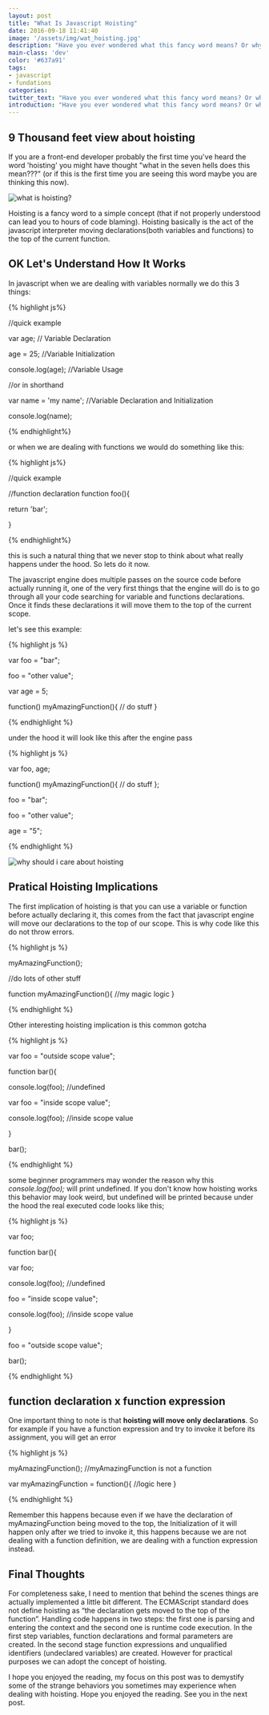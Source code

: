```yaml
---
layout: post
title: "What Is Javascript Hoisting"
date: 2016-09-18 11:41:40
image: '/assets/img/wat_hoisting.jpg'
description: "Have you ever wondered what this fancy word means? Or why sometimes your variables behave in an unexpected way? Today I will explain."
main-class: 'dev'
color: '#637a91'
tags:
- javascript
- fundations
categories:
twitter_text: "Have you ever wondered what this fancy word means? Or why sometimes your variables behave in an unexpected way? Today I will explain."
introduction: "Have you ever wondered what this fancy word means? Or why sometimes your variables behave in an unexpected way? Today I will explain."
---
```


## 9 Thousand feet view about hoisting

If you are a front-end developer probably the first time you've heard the word
'hoisting' you might have thought "what in the seven hells does this mean???"
(or if this is the first time you are seeing this word maybe you are thinking this now).

![what is hoisting?](/assets/img/wat_hoisting.jpg)

Hoisting is a fancy word to a simple concept (that if not properly understood can lead
you to hours of code blaming). Hoisting basically is the act of the javascript interpreter
moving  declarations(both variables and functions) to the top of the current function.

## OK Let's Understand How It Works

In javascript when we are dealing with variables normally we do this 3 things:

{% highlight js%}

//quick example

var age; // Variable Declaration

age = 25; //Variable Initialization

console.log(age); //Variable Usage

//or in shorthand

var name = 'my name'; //Variable Declaration and Initialization

console.log(name);

{% endhighlight%}

or when we are dealing with functions we would do something like this:

{% highlight js%}

//quick example

//function declaration
function foo(){

  return 'bar';

}

{% endhighlight%}

this is such a natural thing that we never stop to think about what really happens
under the hood. So lets do it now.

The javascript engine does multiple passes on the source code before actually running it,
one of the very first things that the engine will do is to go through all your code
searching for variable and functions declarations. Once it finds these declarations it will move them
to the top of the current scope.

let's see this example:

{% highlight js %}

var foo = "bar";

foo = "other value";

var age = 5;

function() myAmazingFunction(){
  // do stuff
}

{% endhighlight %}

under the hood it will look like this after the engine pass

{% highlight js %}

var foo, age;

function() myAmazingFunction(){
  // do stuff
};

foo = "bar";

foo = "other value";

age = "5";


{% endhighlight %}


![why should i care about hoisting](/assets/img/hoisting_why_should_i_care.jpg)

## Pratical Hoisting Implications

The first implication of hoisting is that you can use a variable or function before
actually declaring it, this comes from the fact that javascript engine will move our declarations
to the top of our scope. This is why code like this do not throw errors.

{% highlight js %}

myAmazingFunction();

//do lots of other stuff

function myAmazingFunction(){
  //my magic logic
}

{% endhighlight %}


Other interesting hoisting implication is this common gotcha

{% highlight js %}

var foo = "outside scope value";

function bar(){

  console.log(foo); //undefined

  var foo = "inside scope value";

  console.log(foo); //inside scope value

}

bar();

{% endhighlight %}


some beginner programmers may wonder the reason why this *console.log(foo);* will print undefined.
If you don't know how hoisting works this behavior may look weird, but undefined will be printed
because under the hood the real executed code looks like this;

{% highlight js %}

var foo;

function bar(){

  var foo;

  console.log(foo); //undefined

  foo = "inside scope value";

  console.log(foo); //inside scope value

}

foo = "outside scope value";

bar();

{% endhighlight %}

## function declaration x function expression

One important thing to note is that **hoisting will move only declarations**. So for example
if you have a function expression and try to invoke it before its assignment, you will get
an error

{% highlight js %}

myAmazingFunction(); //myAmazingFunction is not a function

var myAmazingFunction = function(){
  //logic here
}

{% endhighlight %}

Remember this happens because even if we have the declaration of myAmazingFunction being moved to the top,
the Initialization of it will happen only after we tried to invoke it, this happens because we are not dealing with  a function  definition, we are dealing with a function expression instead.

## Final Thoughts

For completeness sake, I need to mention that behind the scenes things are actually implemented a little bit different. The ECMAScript standard does not define hoisting as “the declaration gets moved to the top of the function”. Handling code happens in two steps: the first one is parsing and entering the context and the second one is runtime code execution. In the first step variables, function declarations and formal parameters are created. In the second stage function expressions and unqualified identifiers (undeclared variables) are created. However for practical purposes we can adopt the concept of hoisting.

I hope you enjoyed the reading, my focus on this post was to demystify some of the strange behaviors you sometimes may experience when dealing with hoisting. Hope you enjoyed the reading. See you in the next post.
